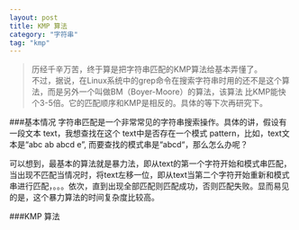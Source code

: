 ```yaml
---
layout: post
title: KMP 算法
category: "字符串"
tag: "kmp"
---
```


> 历经千辛万苦，终于算是把字符串匹配的KMP算法给基本弄懂了。    
> 不过，据说，在Linux系统中的grep命令在搜索字符串时用的还不是这个算法，而是另外一个叫做BM（Boyer-Moore）的算法，该算法
比KMP能快个3-5倍。它的匹配顺序和KMP是相反的。具体的等下次再研究下。

###基本情况
字符串匹配是一个非常常见的字符串搜索操作。具体的讲，假设有一段文本 text，我想查找在这个 text中是否存在一个模式 pattern，比如，text文本是“abc ab abcd e”, 而要查找的模式串是“abcd“，那么怎么办呢？ 
  
可以想到，最基本的算法就是暴力法，即从text的第一个字符开始和模式串匹配，当出现不匹配当情况时，将text左移一位，即从text当第二个字符开始重新和模式串进行匹配，。。。依次，直到出现全部匹配则匹配成功，否则匹配失败。显而易见的是，这个暴力算法的时间复杂度比较高。

###KMP 算法

